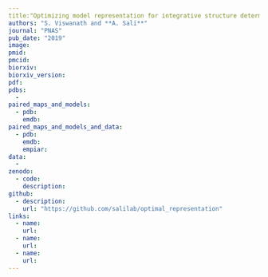 ```yaml
---
title:"Optimizing model representation for integrative structure determination of macromolecular assemblies"
authors: "S. Viswanath and **A. Sali**"
journal: "PNAS"
pub_date: "2019"
image: 
pmid: 
pmcid: 
biorxiv:
biorxiv_version:
pdf: 
pdbs:
  - 
paired_maps_and_models:
  - pdb: 
    emdb: 
paired_maps_and_models_and_data:
  - pdb: 
    emdb: 
    empiar: 
data:
  - 
zenodo:
  - code: 
    description: 
github:
  - description: 
    url: "https://github.com/salilab/optimal_representation"
links:
  - name: 
    url: 
  - name: 
    url: 
  - name: 
    url: 
---
```

